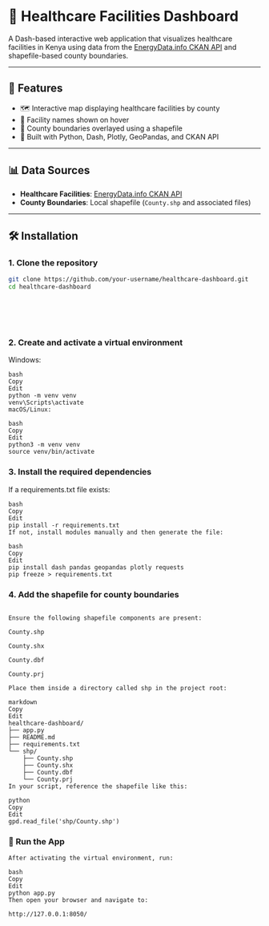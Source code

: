 # 🏥 Healthcare Facilities Dashboard

A Dash-based interactive web application that visualizes healthcare facilities in Kenya using data from the [EnergyData.info CKAN API](https://energydata.info/) and shapefile-based county boundaries.

---

## 📌 Features

- 🗺️ Interactive map displaying healthcare facilities by county  
- 🏥 Facility names shown on hover  
- 🧭 County boundaries overlayed using a shapefile  
- 🐍 Built with Python, Dash, Plotly, GeoPandas, and CKAN API  

---

## 📊 Data Sources

- **Healthcare Facilities**: [EnergyData.info CKAN API](https://energydata.info/)  
- **County Boundaries**: Local shapefile (`County.shp` and associated files)

---

## 🛠 Installation

### 1. Clone the repository

```bash
git clone https://github.com/your-username/healthcare-dashboard.git
cd healthcare-dashboard







```
### 2. Create and activate a virtual environment
Windows:
```
bash
Copy
Edit
python -m venv venv
venv\Scripts\activate
macOS/Linux:

bash
Copy
Edit
python3 -m venv venv
source venv/bin/activate
```
### 3. Install the required dependencies
If a requirements.txt file exists:
```
bash
Copy
Edit
pip install -r requirements.txt
If not, install modules manually and then generate the file:

bash
Copy
Edit
pip install dash pandas geopandas plotly requests
pip freeze > requirements.txt
```
### 4. Add the shapefile for county boundaries
```

Ensure the following shapefile components are present:

County.shp

County.shx

County.dbf

County.prj

Place them inside a directory called shp in the project root:

markdown
Copy
Edit
healthcare-dashboard/
├── app.py
├── README.md
├── requirements.txt
└── shp/
    ├── County.shp
    ├── County.shx
    ├── County.dbf
    └── County.prj
In your script, reference the shapefile like this:

python
Copy
Edit
gpd.read_file('shp/County.shp')
```
### 🚀 Run the App
```
After activating the virtual environment, run:

bash
Copy
Edit
python app.py
Then open your browser and navigate to:

http://127.0.0.1:8050/





